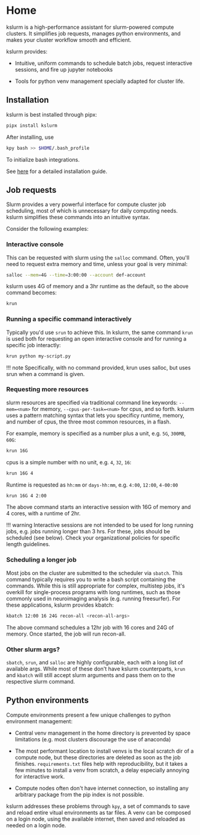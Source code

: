 # Home

kslurm is a high-performance assistant for slurm-powered compute clusters. It simplifies job requests, manages python environments, and makes your cluster workflow smooth and efficient.

kslurm provides:

* Intuitive, uniform commands to schedule batch jobs, request interactive sessions, and fire up jupyter notebooks

* Tools for python venv management specially adapted for cluster life.

## Installation

kslurm is best installed through pipx:

```bash
pipx install kslurm
```

After installing, use

```bash
kpy bash >> $HOME/.bash_profile
```

To initialize bash integrations.

See [here](install.md) for a detailed installation guide.

## Job requests

Slurm provides a very powerful interface for compute cluster job scheduling, most of which is unnecessary for daily computing needs. kslurm simplifies these commands into an intuitive syntax.

Consider the following examples:

### Interactive console

This can be requested with slurm using the `salloc` command. Often, you'll need to request extra memory and time, unless your goal is very minimal:

```bash
salloc --mem=4G --time=3:00:00 --account def-account
```

kslurm uses 4G of memory and a 3hr runtime as the default, so the above command becomes:

```bash
krun
```

### Running a specific command interactively

Typically you'd use `srun` to achieve this. In kslurm, the same command `krun` is used both for requesting an open interactive console and for running a specific job interactly:

```bash
krun python my-script.py
```

!!! note
    Specifically, with no command provided, krun uses salloc, but uses srun when a command is given.

### Requesting more resources

slurm resources are specified via traditional command line keywords: `--mem=<num>` for memory, `--cpus-per-task=<num>` for cpus, and so forth. kslurm uses a pattern matching syntax that lets you specificy runtime, memory, and number of cpus, the three most common resources, in a flash.

For example, memory is specified as a number plus a unit, e.g. `5G`, `300MB`, `60G`:

```bash
krun 16G
```

cpus is a simple number with no unit, e.g. `4`, `32`, `16`:

```bash
krun 16G 4
```

Runtime is requested as `hh:mm` or `days-hh:mm`, e.g. `4:00`, `12:00`, `4-00:00`

```bash
krun 16G 4 2:00
```

The above command starts an interactive session with 16G of memory and 4 cores, with a runtime of 2hr.

!!! warning
    Interactive sessions are not intended to be used for long running jobs, e.g. jobs running longer than 3 hrs. For these, jobs should be scheduled (see below). Check your organizational policies for specific length guidelines.

### Scheduling a longer job

Most jobs on the cluster are submitted to the scheduler via `sbatch`. This command typically requires you to write a bash script containing the commands. While this is still appropriate for complex, multistep jobs, it's overkill for single-process programs with long runtimes, such as those commonly used in neuroimaging analysis (e.g. running freesurfer). For these applications, kslurm provides kbatch:

```bash
kbatch 12:00 16 24G recon-all <recon-all-args>
```

The above command schedules a 12hr job with 16 cores and 24G of memory. Once started, the job will run recon-all.

### Other slurm args?

`sbatch`, `srun`, and `salloc` are highly configurable, each with a long list of available args. While most of these don't have kslurm counterparts, `krun` and `kbatch` will still accept slurm arguments and pass them on to the respective slurm command.

## Python environments

Compute environments present a few unique challenges to python environment management:

* Central venv management in the home directory is prevented by space limitations (e.g. most clusters discourage the use of anaconda)

* The most performant location to install venvs is the local scratch dir of a compute node, but these directories are deleted as soon as the job finishes. `requirements.txt` files help with reproducibility, but it takes a few minutes to install a venv from scratch, a delay especially annoying for interactive work.

* Compute nodes often don't have internet connection, so installing any arbitrary package from the pip index is not possible.

kslurm addresses these problems through `kpy`, a set of commands to save and reload entire vitual environments as tar files. A venv can be composed on a login node, using the available internet, then saved and reloaded as needed on a login node.
